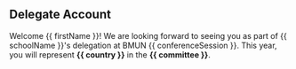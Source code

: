 ## Delegate Account

Welcome {{ firstName }}! We are looking forward to seeing you as part of {{ schoolName }}'s delegation at BMUN {{ conferenceSession }}. This year, you will represent **{{ country }}** in the **{{ committee }}**.
